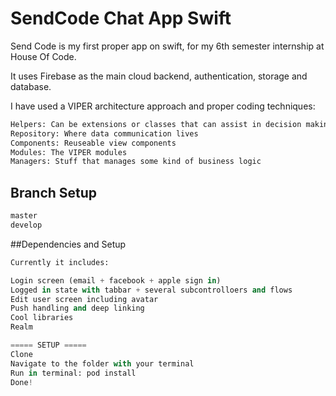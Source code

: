 # SendCode Chat App Swift

Send Code is my first proper app on swift, for my 6th semester internship at House Of Code.

It uses Firebase as the main cloud backend, authentication, storage and database.

I have used a VIPER architecture approach and proper coding techniques:
```bash
Helpers: Can be extensions or classes that can assist in decision making
Repository: Where data communication lives
Components: Reuseable view components
Modules: The VIPER modules
Managers: Stuff that manages some kind of business logic
```

## Branch Setup
```bash
master
develop
```

##Dependencies and Setup


```python
Currently it includes:

Login screen (email + facebook + apple sign in)
Logged in state with tabbar + several subcontrolloers and flows
Edit user screen including avatar
Push handling and deep linking
Cool libraries
Realm

===== SETUP =====
Clone
Navigate to the folder with your terminal
Run in terminal: pod install
Done!
```
